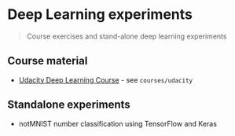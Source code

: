 # Deep Learning experiments
> Course exercises and stand-alone deep learning experiments

## Course material

* [Udacity Deep Learning Course](https://www.udacity.com/course/deep-learning--ud730) - see `courses/udacity`

## Standalone experiments

* notMNIST number classification using TensorFlow and Keras